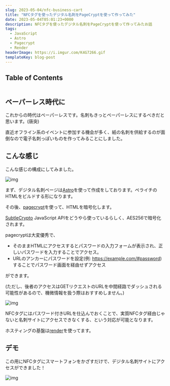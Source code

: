 ```yaml
---
slug: 2023-05-04/nfc-business-cart
title: "NFCタグを使ったデジタル名刺をPageCryptを使って作ってみた"
date: 2023-05-04T05:01:23+0000
description: NFCタグを使ったデジタル名刺をPageCryptを使って作ってみたお話
tags:
  - JavaScript
  - Astro
  - Pagecrypt
  - Render
headerImage: https://i.imgur.com/K4G7266.gif
templateKey: blog-post
---
```


## Table of Contents

```toc

```

## ペーパーレス時代に

これからの時代はペーパーレスです。名刺もきっとペーパーレスにするべきだと思います。(唐突)

直近オフライン系のイベントに参加する機会が多く、紙の名刺を供給するのが面倒なので電子名刺っぽいものを作ってみることにしました。

## こんな感じ

こんな感じの構成にしてみました。

![img](https://i.imgur.com/Br1vCID.png)

まず、デジタル名刺ページは[Astro](https://docs.astro.build/ja/getting-started/)を使って作成をしております。ペライチのHTMLをビルドする形になります。

その後、[pagecrypt](https://www.maxlaumeister.com/pagecrypt/)を使って、HTMLを暗号化します。

[SubtleCrypto](https://developer.mozilla.org/en-US/docs/Web/API/SubtleCrypto) JavaScript APIをどうやら使っているらしく、AES256で暗号化されます。

pagecryptは大変優秀で、

- そのままHTMLにアクセスするとパスワードの入力フォームが表示され、正しいパスワードを入力することでアクセス。
- URLのアンカーにパスワードを設定(例: https://example.com/#password)することでパスワード画面を経由せずアクセス

ができます。

(ただし、後者のアクセスはGETリクエストのURLを中間経路でダッシュされる可能性があるので、機微情報を扱う際はおすすめしません。)

![img](https://i.imgur.com/1Oh9APi.png)

NFCタグにはパスワード付きURLを仕込んでおくことで、実質NFCタグ経由じゃないと名刺サイトにアクセスできなくする、という対応が可能となります。

ホスティングの基盤は[render](https://render.com/)を使ってます。

## デモ

この用にNFCタグにスマートフォンをかざすだけで、デジタル名刺サイトにアクセスができました！

![img](https://i.imgur.com/K4G7266.gif)

